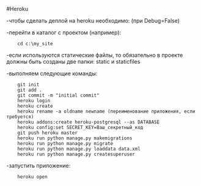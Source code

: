 #Heroku

 -чтобы сделать деплой на heroku необходимо:
            (при Debug=False)

 -перейти в каталог с проектом (например):
 
        cd c:\my_site

 -если используются статические файлы, то обязательно в проекте должны быть созданы две папки: static и staticfiles

 -выполняем следующие команды:

        git init
        git add .
        git commit -m "initial commit"
        heroku login
        heroku create
        heroku rename -a oldname newname (переименование приложения, если требуется)
        heroku addons:create heroku-postgresql --as DATABASE
        heroku config:set SECRET_KEY=Ваш_секретный_код
        git push heroku master
        heroku run python manage.py makemigrations
        heroku run python manage.py migrate
        heroku run python manage.py loaddata data.xml
        heroku run python manage.py createsuperuser


 -запустить приложение:
 
        heroku open
